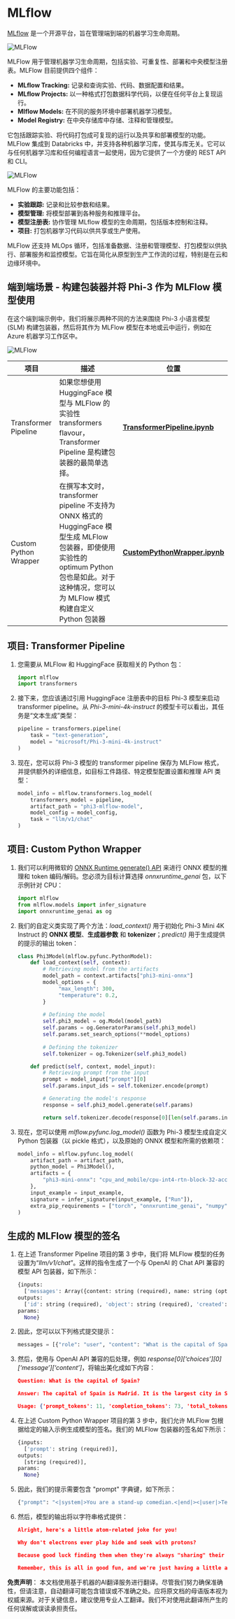 # MLflow

[MLflow](https://mlflow.org/) 是一个开源平台，旨在管理端到端的机器学习生命周期。

![MLFlow](../../../../translated_images/MlFlowmlops.9c163870a3150e994d8e662d65cdb1158e5e87df857f4c7793eb04367e4748dd.zh.png)

MLFlow 用于管理机器学习生命周期，包括实验、可重复性、部署和中央模型注册表。MLFlow 目前提供四个组件：

- **MLflow Tracking:** 记录和查询实验、代码、数据配置和结果。
- **MLflow Projects:** 以一种格式打包数据科学代码，以便在任何平台上复现运行。
- **Mlflow Models:** 在不同的服务环境中部署机器学习模型。
- **Model Registry:** 在中央存储库中存储、注释和管理模型。

它包括跟踪实验、将代码打包成可复现的运行以及共享和部署模型的功能。MLFlow 集成到 Databricks 中，并支持各种机器学习库，使其与库无关。它可以与任何机器学习库和任何编程语言一起使用，因为它提供了一个方便的 REST API 和 CLI。

![MLFlow](../../../../translated_images/MLflow2.4b79a06c76e338ff4deea61f7c0ffd0d9ae2ddff2e20a4c43f2c1098c13bb54b.zh.png)

MLFlow 的主要功能包括：

- **实验跟踪:** 记录和比较参数和结果。
- **模型管理:** 将模型部署到各种服务和推理平台。
- **模型注册表:** 协作管理 MLflow 模型的生命周期，包括版本控制和注释。
- **项目:** 打包机器学习代码以供共享或生产使用。

MLFlow 还支持 MLOps 循环，包括准备数据、注册和管理模型、打包模型以供执行、部署服务和监控模型。它旨在简化从原型到生产工作流的过程，特别是在云和边缘环境中。

## 端到端场景 - 构建包装器并将 Phi-3 作为 MLFlow 模型使用

在这个端到端示例中，我们将展示两种不同的方法来围绕 Phi-3 小语言模型 (SLM) 构建包装器，然后将其作为 MLFlow 模型在本地或云中运行，例如在 Azure 机器学习工作区中。

![MLFlow](../../../../translated_images/MlFlow1.03f2450731cbbebec395ae9820571ba0ac8fd5e37462c26b7cf6bc00ca4d899a.zh.png)

| 项目 | 描述 | 位置 |
| ------------ | ----------- | -------- |
| Transformer Pipeline | 如果您想使用 HuggingFace 模型与 MLFlow 的实验性 transformers flavour，Transformer Pipeline 是构建包装器的最简单选择。 | [**TransformerPipeline.ipynb**](../../../../code/06.E2E/E2E_Phi-3-MLflow_TransformerPipeline.ipynb) |
| Custom Python Wrapper | 在撰写本文时，transformer pipeline 不支持为 ONNX 格式的 HuggingFace 模型生成 MLFlow 包装器，即使使用实验性的 optimum Python 包也是如此。对于这种情况，您可以为 MLFlow 模式构建自定义 Python 包装器 | [**CustomPythonWrapper.ipynb**](../../../../code/06.E2E/E2E_Phi-3-MLflow_CustomPythonWrapper.ipynb) |

## 项目: Transformer Pipeline

1. 您需要从 MLFlow 和 HuggingFace 获取相关的 Python 包：

    ``` Python
    import mlflow
    import transformers
    ```

2. 接下来，您应该通过引用 HuggingFace 注册表中的目标 Phi-3 模型来启动 transformer pipeline。从 _Phi-3-mini-4k-instruct_ 的模型卡可以看出，其任务是“文本生成”类型：

    ``` Python
    pipeline = transformers.pipeline(
        task = "text-generation",
        model = "microsoft/Phi-3-mini-4k-instruct"
    )
    ```

3. 现在，您可以将 Phi-3 模型的 transformer pipeline 保存为 MLFlow 格式，并提供额外的详细信息，如目标工件路径、特定模型配置设置和推理 API 类型：

    ``` Python
    model_info = mlflow.transformers.log_model(
        transformers_model = pipeline,
        artifact_path = "phi3-mlflow-model",
        model_config = model_config,
        task = "llm/v1/chat"
    )
    ```

## 项目: Custom Python Wrapper

1. 我们可以利用微软的 [ONNX Runtime generate() API](https://github.com/microsoft/onnxruntime-genai) 来进行 ONNX 模型的推理和 token 编码/解码。您必须为目标计算选择 _onnxruntime_genai_ 包，以下示例针对 CPU：

    ``` Python
    import mlflow
    from mlflow.models import infer_signature
    import onnxruntime_genai as og
    ```

1. 我们的自定义类实现了两个方法：_load_context()_ 用于初始化 Phi-3 Mini 4K Instruct 的 **ONNX 模型**、**生成器参数** 和 **tokenizer**；_predict()_ 用于生成提供的提示的输出 token：

    ``` Python
    class Phi3Model(mlflow.pyfunc.PythonModel):
        def load_context(self, context):
            # Retrieving model from the artifacts
            model_path = context.artifacts["phi3-mini-onnx"]
            model_options = {
                 "max_length": 300,
                 "temperature": 0.2,         
            }
        
            # Defining the model
            self.phi3_model = og.Model(model_path)
            self.params = og.GeneratorParams(self.phi3_model)
            self.params.set_search_options(**model_options)
            
            # Defining the tokenizer
            self.tokenizer = og.Tokenizer(self.phi3_model)
    
        def predict(self, context, model_input):
            # Retrieving prompt from the input
            prompt = model_input["prompt"][0]
            self.params.input_ids = self.tokenizer.encode(prompt)
    
            # Generating the model's response
            response = self.phi3_model.generate(self.params)
    
            return self.tokenizer.decode(response[0][len(self.params.input_ids):])
    ```

1. 现在，您可以使用 _mlflow.pyfunc.log_model()_ 函数为 Phi-3 模型生成自定义 Python 包装器（以 pickle 格式），以及原始的 ONNX 模型和所需的依赖项：

    ``` Python
    model_info = mlflow.pyfunc.log_model(
        artifact_path = artifact_path,
        python_model = Phi3Model(),
        artifacts = {
            "phi3-mini-onnx": "cpu_and_mobile/cpu-int4-rtn-block-32-acc-level-4",
        },
        input_example = input_example,
        signature = infer_signature(input_example, ["Run"]),
        extra_pip_requirements = ["torch", "onnxruntime_genai", "numpy"],
    )
    ```

## 生成的 MLFlow 模型的签名

1. 在上述 Transformer Pipeline 项目的第 3 步中，我们将 MLFlow 模型的任务设置为“_llm/v1/chat_”。这样的指令生成了一个与 OpenAI 的 Chat API 兼容的模型 API 包装器，如下所示：

    ``` Python
    {inputs: 
      ['messages': Array({content: string (required), name: string (optional), role: string (required)}) (required), 'temperature': double (optional), 'max_tokens': long (optional), 'stop': Array(string) (optional), 'n': long (optional), 'stream': boolean (optional)],
    outputs: 
      ['id': string (required), 'object': string (required), 'created': long (required), 'model': string (required), 'choices': Array({finish_reason: string (required), index: long (required), message: {content: string (required), name: string (optional), role: string (required)} (required)}) (required), 'usage': {completion_tokens: long (required), prompt_tokens: long (required), total_tokens: long (required)} (required)],
    params: 
      None}
    ```

1. 因此，您可以以下列格式提交提示：

    ``` Python
    messages = [{"role": "user", "content": "What is the capital of Spain?"}]
    ```

1. 然后，使用与 OpenAI API 兼容的后处理，例如 _response[0][‘choices’][0][‘message’][‘content’]_，将输出美化成如下内容：

    ``` JSON
    Question: What is the capital of Spain?
    
    Answer: The capital of Spain is Madrid. It is the largest city in Spain and serves as the political, economic, and cultural center of the country. Madrid is located in the center of the Iberian Peninsula and is known for its rich history, art, and architecture, including the Royal Palace, the Prado Museum, and the Plaza Mayor.
    
    Usage: {'prompt_tokens': 11, 'completion_tokens': 73, 'total_tokens': 84}
    ```

1. 在上述 Custom Python Wrapper 项目的第 3 步中，我们允许 MLFlow 包根据给定的输入示例生成模型的签名。我们的 MLFlow 包装器的签名如下所示：

    ``` Python
    {inputs: 
      ['prompt': string (required)],
    outputs: 
      [string (required)],
    params: 
      None}
    ```

1. 因此，我们的提示需要包含 "prompt" 字典键，如下所示：

    ``` Python
    {"prompt": "<|system|>You are a stand-up comedian.<|end|><|user|>Tell me a joke about atom<|end|><|assistant|>",}
    ```

1. 然后，模型的输出将以字符串格式提供：

    ``` JSON
    Alright, here's a little atom-related joke for you!
    
    Why don't electrons ever play hide and seek with protons?
    
    Because good luck finding them when they're always "sharing" their electrons!
    
    Remember, this is all in good fun, and we're just having a little atomic-level humor!
    ```

**免责声明**：
本文档使用基于机器的AI翻译服务进行翻译。尽管我们努力确保准确性，但请注意，自动翻译可能包含错误或不准确之处。应将原文档的母语版本视为权威来源。对于关键信息，建议使用专业人工翻译。我们不对使用此翻译所产生的任何误解或误读承担责任。